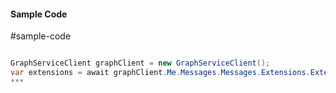 #### Sample Code
#sample-code 

```C#

GraphServiceClient graphClient = new GraphServiceClient();
var extensions = await graphClient.Me.Messages.Messages.Extensions.Extensions.Request().GetAsync();
*** 

```